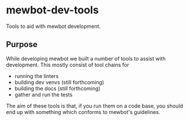<!--
SPDX-FileCopyrightText: 2023 Mewbot Developers <mewbot@quicksilver.london>

SPDX-License-Identifier: BSD-2-Clause
-->

# mewbot-dev-tools

Tools to aid with mewbot development.

## Purpose

While developing mewbot we built a number of tools to assist with development.
This mostly consist of tool chains for
 - running the linters
 - building dev venvs (still forthcoming)
 - building the docs (still forthcoming)
 - gather and run the tests

The aim of these tools is that, if you run them on a code base, you should end up with something which conforms to 
mewbot's guidelines.




















